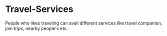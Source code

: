 # Travel-Services
People who likes traveling can avail different services like travel companion, join trips, nearby people's etc.
